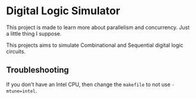 # Digital Logic Simulator
This project is made to learn more about parallelism and concurrency. Just a little thing I suppose.

This projects aims to simulate Combinational and Sequential digital logic circuits.

## Troubleshooting
If you don't have an Intel CPU, then change the `makefile` to not use `-mtune=intel`.
